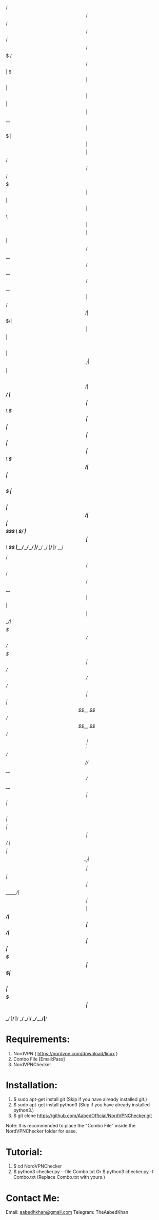 
 /$$   /$$                           /$$ /$$    /$$ /$$$$$$$  /$$   /$$
| $$$ | $$                          | $$| $$   | $$| $$__  $$| $$$ | $$
| $$$$| $$  /$$$$$$   /$$$$$$   /$$$$$$$| $$   | $$| $$  \ $$| $$$$| $$
| $$ $$ $$ /$$__  $$ /$$__  $$ /$$__  $$|  $$ / $$/| $$$$$$$/| $$ $$ $$
| $$  $$$$| $$  \ $$| $$  \__/| $$  | $$ \  $$ $$/ | $$____/ | $$  $$$$
| $$\  $$$| $$  | $$| $$      | $$  | $$  \  $$$/  | $$      | $$\  $$$
| $$ \  $$|  $$$$$$/| $$      |  $$$$$$$   \  $/   | $$      | $$ \  $$
|__/  \__/ \______/ |__/       \_______/    \_/    |__/      |__/  \__/

  /$$$$$$  /$$                           /$$                          
 /$$__  $$| $$                          | $$                          
| $$  \__/| $$$$$$$   /$$$$$$   /$$$$$$$| $$   /$$  /$$$$$$   /$$$$$$ 
| $$      | $$__  $$ /$$__  $$ /$$_____/| $$  /$$/ /$$__  $$ /$$__  $$
| $$      | $$  \ $$| $$$$$$$$| $$      | $$$$$$/ | $$$$$$$$| $$  \__/
| $$    $$| $$  | $$| $$_____/| $$      | $$_  $$ | $$_____/| $$      
|  $$$$$$/| $$  | $$|  $$$$$$$|  $$$$$$$| $$ \  $$|  $$$$$$$| $$      
 \______/ |__/  |__/ \_______/ \_______/|__/  \__/ \_______/|__/      
                                                                      
                                                                      
# Requirements:
1. NordVPN ( https://nordvpn.com/download/linux )
2. Combo File [Email:Pass]
3. NordVPNChecker

# Installation:
1. $ sudo apt-get install git (Skip if you have already installed git.)
2. $ sudo apt-get install python3 (Skip if you have already installed python3.)
3. $ git clone https://github.com/AabedOfficial/NordVPNChecker.git

Note: It is recommended to place the "Combo File" inside the NordVPNChecker folder for ease.

# Tutorial:
1. $ cd NordVPNChecker
2. $ python3 checker.py --file Combo.txt Or $ python3 checker.py -f Combo.txt (Replace Combo.txt with yours.)

# Contact Me:
Email: aabedhkhan@gmail.com
Telegram: TheAabedKhan

